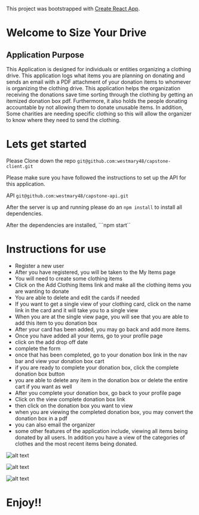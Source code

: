 This project was bootstrapped with [Create React App](https://github.com/facebook/create-react-app).

# Welcome to Size Your Drive


## Application Purpose
This Application is designed for individuals or entities organizing a clothing drive. This application logs what items you are planning on donating and sends an email with a PDF attachment of your donation items to whomever is organizing the clothing drive. This application helps the organization receiving the donations save time sorting through the clothing by getting an itemized donation box pdf. Furthermore, it also holds the people donating accountable by not allowing them to donate unusable items. In addition, Some charities are needing specific clothing so this will allow the organizer to know where they need to send the clothing.


# Lets get started

Please Clone down the repo
```git@github.com:westmary48/capstone-client.git```

Please make sure you have followed the instructions to set up the API for this application.

API ```git@github.com:westmary48/capstone-api.git```

After the server is up and running please do an ```npm install``` to install all dependencies.

After the dependencies are installed, ```npm start``

# Instructions for use
- Register a new user
- After you have registered, you will be taken to the My Items page
- You will need to create some clothing items
- Click on the Add Clothing Items link and make all the clothing items you are wanting to donate
- You are able to delete and edit the cards if needed
- If you want to get a single view of your clothing card, click on the name link in the card and it will take you to a single view
- When you are at the single view page, you will see that you are able to add this item to you donation box
- After your card has been added, you may go back and add more items.
- Once you have added all your items, go to your profile page
- click on the add drop off date
- complete the form
- once that has been completed, go to your donation box link in the nav bar and view your donation box cart
- if you are ready to complete your donation box, click the complete donation box button
- you are able to delete any item in the donation box or delete the entire cart if you want as well
- After you complete your donation box, go back to your profile page
- Click on the view complete donation box link
- then click on the donation box you want to view
- when you are viewing the completed donation box, you may convert the donation box in a pdf
- you can also email the organizer
- some other features of the application include, viewing all items being donated by all users. In addition you have a view of the categories of clothes and the most recent items being donated.

![alt text](https://raw.githubusercontent.com/westmary48/capstone-client/master/src/components/images/Screen%20Shot%202019-11-06%20at%207.38.42%20PM.png "Item Cards")

![alt text](https://raw.githubusercontent.com/westmary48/capstone-client/master/src/components/images/Screen%20Shot%202019-11-07%20at%209.07.26%20AM.png "My Profile Page")


![alt text](https://github.com/westmary48/capstone-client/blob/master/src/components/images/Screen%20Shot%202019-11-07%20at%209.07.54%20AM.png "Completed Donation Box View")


# Enjoy!!